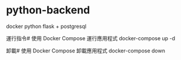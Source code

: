 # python-backend
docker python flask + postgresql

運行指令# 使用 Docker Compose 運行應用程式
docker-compose up -d

卸載# 使用 Docker Compose 卸載應用程式
docker-compose down

